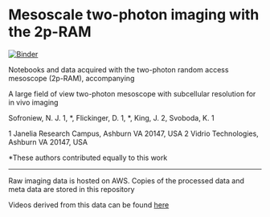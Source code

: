 # Mesoscale two-photon imaging with the 2p-RAM

[![Binder](http://mybinder.org/badge.svg)](http://mybinder.org/repo/sofroniewn/2pRAM-paper)

Notebooks and data acquired with the two-photon random access mesoscope (2p-RAM), accompanying

A large field of view two-photon mesoscope with subcellular resolution for in vivo imaging 

Sofroniew, N. J. 1, *, Flickinger, D. 1, *, King, J. 2, Svoboda, K. 1

1 Janelia Research Campus, Ashburn VA 20147, USA
2 Vidrio Technologies, Ashburn VA 20147, USA

*These authors contributed equally to this work

---------------------------------------------------------------------------------------------------------------------------------------------------------------------------------------------------

Raw imaging data is hosted on AWS. Copies of the processed data and meta data are stored in this repository

Videos derived from this data can be found [here](https://www.youtube.com/watch?v=LSYXueH1pzU&list=PLDOd6H-eiYAQ3rmK5HtiMNi-C2s3QsTTK)
